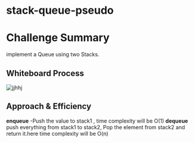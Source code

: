 
# stack-queue-pseudo

# Challenge Summary
implement a Queue using two Stacks.


## Whiteboard Process

![jjhhj](https://user-images.githubusercontent.com/90922969/159172360-516dd06d-96ce-4d2a-a9cf-e87cbfc105b2.jpg)

## Approach & Efficiency

**enqueue**
-Push the value to stack1 , time complexity will be O(1)
**dequeue**
push everything from stack1 to stack2,  Pop the element from stack2 and return it.here time complexity will be O(n)

